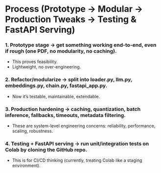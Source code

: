 # Process (Prototype → Modular → Production Tweaks → Testing & FastAPI Serving)

### 1. Prototype stage → get something working end-to-end, even if rough (one PDF, no modularity, no caching).

- This proves feasibility.
- Lightweight, no over-engineering.

### 2. Refactor/modularize → split into loader.py, llm.py, embeddings.py, chain.py, fastapi_app.py.
- Now it’s testable, maintainable, extendable.

### 3. Production hardening → caching, quantization, batch inference, fallbacks, timeouts, metadata filtering.
- These are system-level engineering concerns: reliability, performance, scaling, robustness.

### 4. Testing + FastAPI serving → run unit/integration tests on Colab by cloning the GitHub repo.
- This is for CI/CD thinking (currently, treating Colab like a staging environment).
